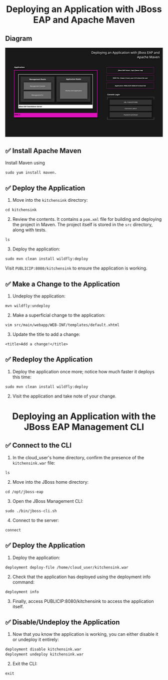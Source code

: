 <h1 align="center">Deploying an Application with JBoss EAP and Apache Maven</h1>

## Diagram 

![Image](./assets/img/diagram_app-deploy-maven.png)

## :white_check_mark: Install Apache Maven

Install Maven using 
```
sudo yum install maven.
```
## :white_check_mark: Deploy the Application
1. Move into the `kitchensink` directory:
```
cd kitchensink
```
2. Review the contents. It contains a `pom.xml` file for building and deploying the project in Maven. The project itself is stored in the `src` directory, along with tests.
```
ls
```
3. Deploy the application:
```
sudo mvn clean install wildfly:deploy
```
Visit `PUBLICIP:8080/kitchensink` to ensure the application is working.

## :white_check_mark: Make a Change to the Application
1. Undeploy the application:

```
mvn wildfly:undeploy
```
2. Make a superficial change to the application:
```
vim src/main/webapp/WEB-INF/templates/default.xhtml
```
3. Update the title to add a change:
```
<title>Add a change!</title>
```
## :white_check_mark: Redeploy the Application
1. Deploy the application once more; notice how much faster it deploys this time:
```
sudo mvn clean install wildfly:deploy
```
2. Visit the application and take note of your change.

<h1 align="center">Deploying an Application with the JBoss EAP Management CLI</h1>

## :white_check_mark: Connect to the CLI

1. In the cloud_user's home directory, confirm the presence of the `kitchensink.war` file:

```
ls
```
2. Move into the JBoss home directory:

```
cd /opt/jboss-eap
```

3. Open the JBoss Management CLI:

```
sudo ./bin/jboss-cli.sh
```

4. Connect to the server:

```
connect
```
## :white_check_mark: Deploy the Application

1. Deploy the application:

```
deployment deploy-file /home/cloud_user/kitchensink.war
```

2. Check that the application has deployed using the deployment info command:

```
deployment info
```

3. Finally, access PUBLICIP:8080/kitchensink to access the application itself.

## :white_check_mark: Disable/Undeploy the Application

1. Now that you know the application is working, you can either disable it or undeploy it entirely:

```
deployment disable kitchensink.war
deployment undeploy kitchensink.war
```

2. Exit the CLI:

```
exit
```